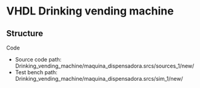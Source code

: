 # VHDL Drinking vending machine

## Structure
Code
* Source code path: Drinking_vending_machine/maquina_dispensadora.srcs/sources_1/new/
* Test bench path:  Drinking_vending_machine/maquina_dispensadora.srcs/sim_1/new/
